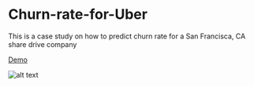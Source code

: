 # Churn-rate-for-Uber
This is a case study on how to predict churn rate for a San Francisca, CA share drive company 

[Demo](https://github.com/itsjameshan/Churn-rate-for-Uber/blob/master/churn2.nb.html)

![alt text](./churn_prediction_notebook_demo.gif)
